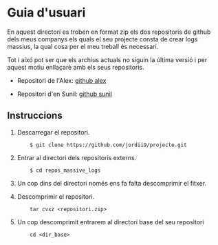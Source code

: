 # Guia d'usuari

En aquest directori es troben en format zip els dos repositoris de github dels meus companys els quals el seu projecte consta de crear logs massius, la qual cosa per el meu treball és necessari.

Tot i aixó pot ser que els archius actuals no siguin la última versió i per aquest motiu enllaçarè amb els seus repositoris.

- Repositori de l'Alex: [github alex](https://github.com/alexsurfcasting/massivelogs)

- Repositori d'en Sunil:  [github sunil](https://github.com/iamsunil/generate_logs)


## Instruccions

1.  Descarregar el repositori.

	```
		$ git clone https://github.com/jordii9/projecte.git
	```
	
2.  Entrar al directori dels repositoris externs.

	```
		$ cd repos_massive_logs
	```

3. Un cop dins del directori només ens fa falta descomprimir el fitxer.

4. Descomprimir el repositori.
    
 	```
 		tar cvxz <repositori.zip>
 	```

5. Un cop descomprimit entrarem al directori base del seu repositori

 	```
 		cd <dir_base>
 	```

  

